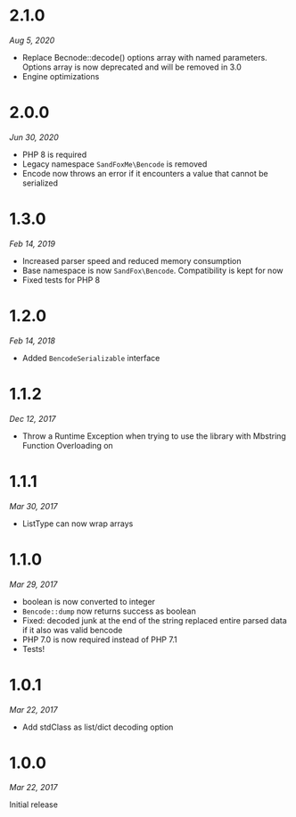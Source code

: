 # 2.1.0

*Aug 5, 2020*

* Replace Becnode::decode() options array with named parameters.
  Options array is now deprecated and will be removed in 3.0
* Engine optimizations

# 2.0.0

*Jun 30, 2020*

* PHP 8 is required
* Legacy namespace `SandFoxMe\Bencode` is removed
* Encode now throws an error if it encounters a value that cannot be serialized

# 1.3.0

*Feb 14, 2019*

* Increased parser speed and reduced memory consumption
* Base namespace is now `SandFox\Bencode`. Compatibility is kept for now
* Fixed tests for PHP 8

# 1.2.0

*Feb 14, 2018*

* Added `BencodeSerializable` interface

# 1.1.2

*Dec 12, 2017*

* Throw a Runtime Exception when trying to use the library with Mbstring Function Overloading on

# 1.1.1

*Mar 30, 2017*

* ListType can now wrap arrays

# 1.1.0

*Mar 29, 2017*

* boolean is now converted to integer
* `Bencode::dump` now returns success as boolean
* Fixed: decoded junk at the end of the string replaced entire parsed data if it also was valid bencode
* PHP 7.0 is now required instead of PHP 7.1
* Tests!

# 1.0.1

*Mar 22, 2017*

* Add stdClass as list/dict decoding option

# 1.0.0

*Mar 22, 2017*

Initial release
